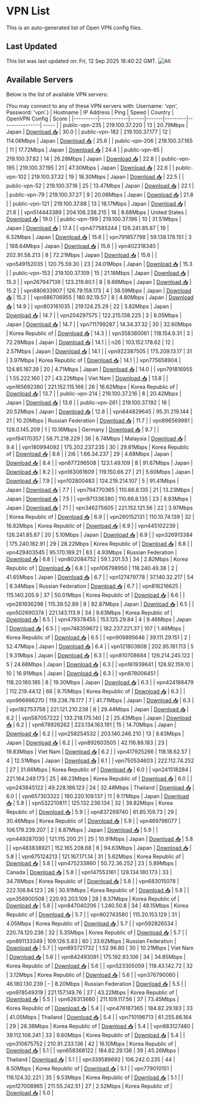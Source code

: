 # VPN List

This is an auto-generated list of Open VPN config files.

## Last Updated

This list was last updated on: Fri, 12 Sep 2025 18:40:22 GMT.
![Alt](https://repobeats.axiom.co/api/embed/186b98318ef1479477931607c1ad7d823f12451f.svg "Repobeats analytics image")

## Available Servers

Below is the list of available VPN servers:

(You may connect to any of these VPN servers with: Username: 'vpn', Password: 'vpn'.)
| Hostname | IP Address | Ping | Speed | Country | OpenVPN Config | Score |
|----------|------------|------|-------|---------|----------------| ----- |
| public-vpn-235 | 219.100.37.220 | 13 | 20.79Mbps | Japan | [Download 📥](./configs/server_0_JP.ovpn) | 30.0 |
| public-vpn-182 | 219.100.37.177 | 12 | 114.06Mbps | Japan | [Download 📥](./configs/server_1_JP.ovpn) | 25.6 |
| public-vpn-206 | 219.100.37.165 | 11 | 17.72Mbps | Japan | [Download 📥](./configs/server_2_JP.ovpn) | 24.4 |
| public-vpn-65 | 219.100.37.82 | 14 | 26.28Mbps | Japan | [Download 📥](./configs/server_3_JP.ovpn) | 22.8 |
| public-vpn-195 | 219.100.37.195 | 21 | 47.30Mbps | Japan | [Download 📥](./configs/server_4_JP.ovpn) | 22.6 |
| public-vpn-102 | 219.100.37.32 | 19 | 18.30Mbps | Japan | [Download 📥](./configs/server_5_JP.ovpn) | 22.5 |
| public-vpn-52 | 219.100.37.16 | 25 | 13.47Mbps | Japan | [Download 📥](./configs/server_6_JP.ovpn) | 22.1 |
| public-vpn-79 | 219.100.37.27 | 9 | 20.06Mbps | Japan | [Download 📥](./configs/server_7_JP.ovpn) | 21.8 |
| public-vpn-121 | 219.100.37.88 | 13 | 18.17Mbps | Japan | [Download 📥](./configs/server_8_JP.ovpn) | 21.6 |
| vpn514443389 | 204.106.238.215 | 16 | 8.68Mbps | United States | [Download 📥](./configs/server_9_US.ovpn) | 19.0 |
| public-vpn-199 | 219.100.37.196 | 10 | 31.51Mbps | Japan | [Download 📥](./configs/server_10_JP.ovpn) | 17.4 |
| vpn477585244 | 126.241.85.87 | 19 | 6.32Mbps | Japan | [Download 📥](./configs/server_11_JP.ovpn) | 15.6 |
| vpn791857798 | 59.138.178.151 | 3 | 188.64Mbps | Japan | [Download 📥](./configs/server_12_JP.ovpn) | 15.6 |
| vpn402318340 | 202.91.58.213 | 8 | 72.21Mbps | Japan | [Download 📥](./configs/server_13_JP.ovpn) | 15.6 |
| vpn549152035 | 120.75.59.30 | 23 | 24.01Mbps | Japan | [Download 📥](./configs/server_14_JP.ovpn) | 15.3 |
| public-vpn-153 | 219.100.37.109 | 15 | 21.18Mbps | Japan | [Download 📥](./configs/server_15_JP.ovpn) | 15.3 |
| vpn267947139 | 123.219.80.1 | 8 | 8.66Mbps | Japan | [Download 📥](./configs/server_16_JP.ovpn) | 15.2 |
| vpn880633907 | 126.79.158.173 | 4 | 38.59Mbps | Japan | [Download 📥](./configs/server_17_JP.ovpn) | 15.2 |
| vpn686706955 | 180.92.19.57 | 8 | 4.80Mbps | Japan | [Download 📥](./configs/server_18_JP.ovpn) | 14.9 |
| vpn803161035 | 219.124.25.29 | 22 | 3.82Mbps | Japan | [Download 📥](./configs/server_19_JP.ovpn) | 14.7 |
| vpn204297575 | 122.215.138.225 | 3 | 8.05Mbps | Japan | [Download 📥](./configs/server_20_JP.ovpn) | 14.7 |
| vpn711799287 | 14.34.37.32 | 30 | 32.60Mbps | Korea Republic of | [Download 📥](./configs/server_21_KR.ovpn) | 14.3 |
| vpn358380061 | 118.154.9.31 | 3 | 72.29Mbps | Japan | [Download 📥](./configs/server_22_JP.ovpn) | 14.1 |
| n26 | 103.152.178.62 | 12 | 2.57Mbps | Japan | [Download 📥](./configs/server_23_JP.ovpn) | 14.1 |
| vpn922387505 | 175.209.13.17 | 31 | 3.97Mbps | Korea Republic of | [Download 📥](./configs/server_24_KR.ovpn) | 14.1 |
| vpn775658904 | 124.85.167.39 | 20 | 4.71Mbps | Japan | [Download 📥](./configs/server_25_JP.ovpn) | 14.0 |
| vpn791816955 | 1.55.222.160 | 27 | 43.22Mbps | Viet Nam | [Download 📥](./configs/server_26_VN.ovpn) | 13.8 |
| vpn165692380 | 221.152.115.166 | 26 | 16.62Mbps | Korea Republic of | [Download 📥](./configs/server_27_KR.ovpn) | 13.7 |
| public-vpn-214 | 219.100.37.216 | 8 | 20.42Mbps | Japan | [Download 📥](./configs/server_28_JP.ovpn) | 13.6 |
| public-vpn-261 | 219.100.37.192 | 16 | 20.52Mbps | Japan | [Download 📥](./configs/server_29_JP.ovpn) | 12.8 |
| vpn844829645 | 95.31.219.144 | 21 | 10.20Mbps | Russian Federation | [Download 📥](./configs/server_30_RU.ovpn) | 11.7 |
| vpn896569981 | 128.0.145.209 | 1 | 10.16Mbps | Germany | [Download 📥](./configs/server_31_DE.ovpn) | 9.7 |
| vpn194170357 | 58.71.218.229 | 36 | 6.74Mbps | Malaysia | [Download 📥](./configs/server_32_MY.ovpn) | 9.4 |
| vpn180994092 | 175.202.237.235 | 30 | 29.81Mbps | Korea Republic of | [Download 📥](./configs/server_33_KR.ovpn) | 8.6 |
| 2i6 | 1.66.34.237 | 29 | 4.68Mbps | Japan | [Download 📥](./configs/server_34_JP.ovpn) | 8.4 |
| vpn877296508 | 123.1.49.109 | 8 | 91.67Mbps | Japan | [Download 📥](./configs/server_35_JP.ovpn) | 8.2 |
| vpn163061609 | 119.150.66.27 | 21 | 5.60Mbps | Japan | [Download 📥](./configs/server_36_JP.ovpn) | 7.9 |
| vpn102800483 | 124.219.214.107 | 5 | 91.41Mbps | Japan | [Download 📥](./configs/server_37_JP.ovpn) | 7.7 |
| vpn794770365 | 110.66.8.135 | 21 | 13.23Mbps | Japan | [Download 📥](./configs/server_38_JP.ovpn) | 7.5 |
| vpn971336380 | 110.66.8.135 | 23 | 8.83Mbps | Japan | [Download 📥](./configs/server_39_JP.ovpn) | 7.1 |
| vpn346275605 | 221.152.121.56 | 22 | 3.97Mbps | Korea Republic of | [Download 📥](./configs/server_40_KR.ovpn) | 6.9 |
| vpn260152131 | 110.10.74.139 | 32 | 16.82Mbps | Korea Republic of | [Download 📥](./configs/server_41_KR.ovpn) | 6.9 |
| vpn445102239 | 126.241.85.87 | 20 | 5.10Mbps | Japan | [Download 📥](./configs/server_42_JP.ovpn) | 6.9 |
| vpn326913384 | 175.240.182.91 | 29 | 28.22Mbps | Korea Republic of | [Download 📥](./configs/server_43_KR.ovpn) | 6.8 |
| vpn429403545 | 95.170.189.21 | 83 | 4.93Mbps | Russian Federation | [Download 📥](./configs/server_44_RU.ovpn) | 6.8 |
| vpn802084752 | 59.1.201.53 | 34 | 2.82Mbps | Korea Republic of | [Download 📥](./configs/server_45_KR.ovpn) | 6.8 |
| vpn106798950 | 118.240.49.38 | 2 | 41.65Mbps | Japan | [Download 📥](./configs/server_46_JP.ovpn) | 6.7 |
| vpn127479778 | 37.140.32.217 | 54 | 8.34Mbps | Russian Federation | [Download 📥](./configs/server_47_RU.ovpn) | 6.7 |
| vpn816216625 | 115.140.205.9 | 37 | 50.01Mbps | Korea Republic of | [Download 📥](./configs/server_48_KR.ovpn) | 6.6 |
| vpn281936298 | 115.39.52.89 | 8 | 82.87Mbps | Japan | [Download 📥](./configs/server_49_JP.ovpn) | 6.5 |
| vpn502690374 | 221.143.113.9 | 34 | 9.63Mbps | Korea Republic of | [Download 📥](./configs/server_50_KR.ovpn) | 6.5 |
| vpn479378455 | 153.125.29.84 | 4 | 9.46Mbps | Japan | [Download 📥](./configs/server_51_JP.ovpn) | 6.5 |
| vpn748359672 | 182.237.221.37 | 107 | 1.46Mbps | Korea Republic of | [Download 📥](./configs/server_52_KR.ovpn) | 6.5 |
| vpn909895646 | 39.111.29.151 | 2 | 52.47Mbps | Japan | [Download 📥](./configs/server_53_JP.ovpn) | 6.4 |
| vpn121803808 | 202.95.181.113 | 5 | 9.31Mbps | Japan | [Download 📥](./configs/server_54_JP.ovpn) | 6.3 |
| vpn810708684 | 126.214.245.122 | 5 | 24.68Mbps | Japan | [Download 📥](./configs/server_55_JP.ovpn) | 6.3 |
| vpn161939641 | 126.92.159.10 | 10 | 16.91Mbps | Japan | [Download 📥](./configs/server_56_JP.ovpn) | 6.3 |
| vpn878006451 | 118.20.180.185 | 8 | 19.30Mbps | Japan | [Download 📥](./configs/server_57_JP.ovpn) | 6.3 |
| vpn424188479 | 112.219.44.12 | 66 | 9.70Mbps | Korea Republic of | [Download 📥](./configs/server_58_KR.ovpn) | 6.3 |
| vpn966866270 | 119.238.78.177 | 7 | 41.71Mbps | Japan | [Download 📥](./configs/server_59_JP.ovpn) | 6.3 |
| vpn182753758 | 221.121.210.238 | 8 | 29.44Mbps | Japan | [Download 📥](./configs/server_60_JP.ovpn) | 6.2 |
| vpn587057222 | 133.218.175.140 | 2 | 25.43Mbps | Japan | [Download 📥](./configs/server_61_JP.ovpn) | 6.2 |
| vpn678926262 | 223.134.163.191 | 15 | 14.70Mbps | Japan | [Download 📥](./configs/server_62_JP.ovpn) | 6.2 |
| vpn258254532 | 203.140.246.210 | 13 | 8.63Mbps | Japan | [Download 📥](./configs/server_63_JP.ovpn) | 6.2 |
| vpn892603505 | 42.116.88.183 | 23 | 19.83Mbps | Viet Nam | [Download 📥](./configs/server_64_VN.ovpn) | 6.2 |
| vpn417925266 | 118.18.62.57 | 4 | 12.51Mbps | Japan | [Download 📥](./configs/server_65_JP.ovpn) | 6.1 |
| vpn750534603 | 222.112.74.252 | 27 | 31.66Mbps | Korea Republic of | [Download 📥](./configs/server_66_KR.ovpn) | 6.0 |
| vpn241518284 | 221.164.249.173 | 25 | 46.23Mbps | Korea Republic of | [Download 📥](./configs/server_67_KR.ovpn) | 6.0 |
| vpn243845122 | 49.228.186.123 | 24 | 32.48Mbps | Thailand | [Download 📥](./configs/server_68_TH.ovpn) | 6.0 |
| vpn657303322 | 180.220.109.137 | 11 | 9.17Mbps | Japan | [Download 📥](./configs/server_69_JP.ovpn) | 5.9 |
| vpn532210811 | 125.132.236.134 | 32 | 39.82Mbps | Korea Republic of | [Download 📥](./configs/server_70_KR.ovpn) | 5.9 |
| vpn837269740 | 61.85.159.73 | 29 | 30.46Mbps | Korea Republic of | [Download 📥](./configs/server_71_KR.ovpn) | 5.9 |
| vpn469796077 | 106.179.239.207 | 2 | 8.87Mbps | Japan | [Download 📥](./configs/server_72_JP.ovpn) | 5.9 |
| vpn449287030 | 121.115.200.21 | 25 | 10.91Mbps | Japan | [Download 📥](./configs/server_73_JP.ovpn) | 5.8 |
| vpn483838921 | 152.165.208.68 | 6 | 94.63Mbps | Japan | [Download 📥](./configs/server_74_JP.ovpn) | 5.8 |
| vpn675124213 | 121.167.171.14 | 31 | 5.62Mbps | Korea Republic of | [Download 📥](./configs/server_75_KR.ovpn) | 5.8 |
| vpn475233860 | 50.72.36.252 | 23 | 5.89Mbps | Canada | [Download 📥](./configs/server_76_CA.ovpn) | 5.8 |
| vpn147553161 | 128.134.180.173 | 33 | 34.78Mbps | Korea Republic of | [Download 📥](./configs/server_77_KR.ovpn) | 5.8 |
| vpn683015078 | 222.108.84.123 | 28 | 30.91Mbps | Korea Republic of | [Download 📥](./configs/server_78_KR.ovpn) | 5.8 |
| vpn356900508 | 220.93.203.109 | 28 | 8.37Mbps | Korea Republic of | [Download 📥](./configs/server_79_KR.ovpn) | 5.8 |
| vpn847040206 | 1.240.50.8 | 34 | 48.15Mbps | Korea Republic of | [Download 📥](./configs/server_80_KR.ovpn) | 5.7 |
| vpn902743580 | 115.20.153.129 | 31 | 4.05Mbps | Korea Republic of | [Download 📥](./configs/server_81_KR.ovpn) | 5.7 |
| vpn592826534 | 220.74.120.236 | 32 | 5.35Mbps | Korea Republic of | [Download 📥](./configs/server_82_KR.ovpn) | 5.7 |
| vpn891133349 | 109.126.5.83 | 80 | 33.62Mbps | Russian Federation | [Download 📥](./configs/server_83_RU.ovpn) | 5.7 |
| vpn893721732 | 1.52.96.80 | 30 | 10.21Mbps | Viet Nam | [Download 📥](./configs/server_84_VN.ovpn) | 5.6 |
| vpn842493091 | 175.192.93.106 | 34 | 34.85Mbps | Korea Republic of | [Download 📥](./configs/server_85_KR.ovpn) | 5.6 |
| vpn523305059 | 118.43.142.72 | 32 | 3.12Mbps | Korea Republic of | [Download 📥](./configs/server_86_KR.ovpn) | 5.6 |
| vpn376790060 | 46.180.130.239 | - | 8.20Mbps | Russian Federation | [Download 📥](./configs/server_87_RU.ovpn) | 5.5 |
| vpn978549319 | 221.157.149.76 | 27 | 43.22Mbps | Korea Republic of | [Download 📥](./configs/server_88_KR.ovpn) | 5.5 |
| vpn626313660 | 211.109.117.56 | 37 | 73.45Mbps | Korea Republic of | [Download 📥](./configs/server_89_KR.ovpn) | 5.4 |
| vpn476187365 | 184.82.29.183 | 33 | 41.05Mbps | Thailand | [Download 📥](./configs/server_90_TH.ovpn) | 5.4 |
| vpn710196713 | 61.255.86.164 | 29 | 26.36Mbps | Korea Republic of | [Download 📥](./configs/server_91_KR.ovpn) | 5.4 |
| vpn883127480 | 39.112.108.241 | 33 | 9.60Mbps | Korea Republic of | [Download 📥](./configs/server_92_KR.ovpn) | 5.4 |
| vpn310675752 | 210.91.233.136 | 42 | 16.10Mbps | Korea Republic of | [Download 📥](./configs/server_93_KR.ovpn) | 5.1 |
| vpn658368122 | 184.82.29.136 | 39 | 45.26Mbps | Thailand | [Download 📥](./configs/server_94_TH.ovpn) | 5.1 |
| vpn339589692 | 106.242.0.235 | 44 | 8.50Mbps | Korea Republic of | [Download 📥](./configs/server_95_KR.ovpn) | 5.1 |
| vpn779010151 | 116.124.32.221 | 35 | 9.53Mbps | Korea Republic of | [Download 📥](./configs/server_96_KR.ovpn) | 5.1 |
| vpn127008965 | 211.55.242.51 | 27 | 2.52Mbps | Korea Republic of | [Download 📥](./configs/server_97_KR.ovpn) | 5.0 |
